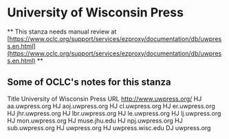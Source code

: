 # University of Wisconsin Press
** This stanza needs manual review at [https://www.oclc.org/support/services/ezproxy/documentation/db/uwpress.en.html](https://www.oclc.org/support/services/ezproxy/documentation/db/uwpress.en.html) **

## Some of OCLC's notes for this stanza

Title University of Wisconsin Press
 URL http://www.uwpress.org/
 HJ aa.uwpress.org
 HJ aoj.uwpress.org
 HJ cl.uwpress.org
 HJ er.uwpress.org
 HJ jhr.uwpress.org
 HJ lbr.uwpress.org
 HJ le.uwpress.org
 HJ lj.uwpress.org
 HJ mon.uwpress.org
 HJ muse.jhu.edu
 HJ npj.uwpress.org
 HJ sub.uwpress.org
 HJ uwpress.org
 HJ uwpress.wisc.edu
 DJ uwpress.org 

